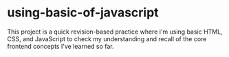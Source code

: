 # using-basic-of-javascript
This project is a quick revision-based practice where i'm using basic HTML, CSS, and JavaScript to check my understanding and recall of the core frontend concepts I've learned so far.
